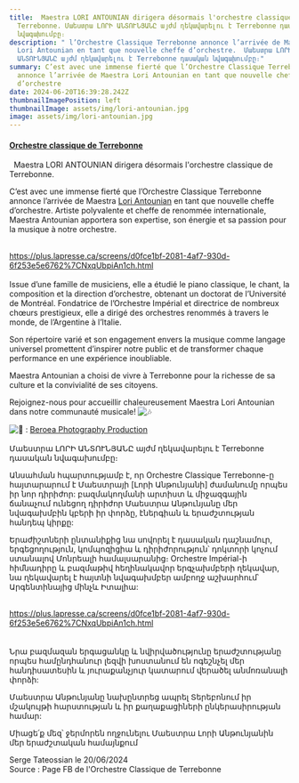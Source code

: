 ```yaml
---
title:  Maestra LORI ANTOUNIAN dirigera désormais l'orchestre classique de
  Terrebonne. Մաեստրա ԼՈՐԻ ԱՆՏՈՒՆՅԱՆԸ այժմ ղեկավարելու է Terrebonne դասական
  նվագախումբը։
description: " l’Orchestre Classique Terrebonne annonce l’arrivée de Maestra
  Lori Antounian en tant que nouvelle cheffe d’orchestre.  Մաեստրա ԼՈՐԻ
  ԱՆՏՈՒՆՅԱՆԸ այժմ ղեկավարելու է Terrebonne դասական նվագախումբը։"
summary: C’est avec une immense fierté que l’Orchestre Classique Terrebonne
  annonce l’arrivée de Maestra Lori Antounian en tant que nouvelle cheffe
  d’orchestre
date: 2024-06-20T16:39:28.242Z
thumbnailImagePosition: left
thumbnailImage: assets/img/lori-antounian.jpg
image: assets/img/lori-antounian.jpg
---
```

<!--StartFragment-->

#### **[Orchestre classique de Terrebonne](https://www.facebook.com/profile.php?id=100054458740008&__cft__[0]=AZWRF6PWJ9BcSbsN6JO5FTy6prn13blwPuvnGqVQCuqoIMu4DHlQqD8IQ9jWFrEH_Rdmzwx9xUVeMNLn1Bvq8irG-ZaskMb5X-qjgUHshmwJUQqKLo6EJkG-J6V01O5ununUa0ApYgLdi_4Mgja8pymIlPI3pRyrGtyRSZIIvwEgKofopStOg5G2xytSe1O9F5vd0Rws6exBM2GYEO_xnaJy9MMO76XlJxCb0kS9BPBZHQ&__tn__=-UC%2CP-y-R)**

[](https://www.facebook.com/search/top/?__cft__[0]=AZWRF6PWJ9BcSbsN6JO5FTy6prn13blwPuvnGqVQCuqoIMu4DHlQqD8IQ9jWFrEH_Rdmzwx9xUVeMNLn1Bvq8irG-ZaskMb5X-qjgUHshmwJUQqKLo6EJkG-J6V01O5ununUa0ApYgLdi_4Mgja8pymIlPI3pRyrGtyRSZIIvwEgKofopStOg5G2xytSe1O9F5vd0Rws6exBM2GYEO_xnaJy9MMO76XlJxCb0kS9BPBZHQ&__tn__=%2CO%2CP-y-R#?bdh)  Maestra LORI ANTOUNIAN dirigera désormais l'orchestre classique de Terrebonne. 

C’est avec une immense fierté que l’Orchestre Classique Terrebonne annonce l’arrivée de Maestra [Lori Antounian](https://www.facebook.com/profile.php?id=48306063&__cft__[0]=AZWRF6PWJ9BcSbsN6JO5FTy6prn13blwPuvnGqVQCuqoIMu4DHlQqD8IQ9jWFrEH_Rdmzwx9xUVeMNLn1Bvq8irG-ZaskMb5X-qjgUHshmwJUQqKLo6EJkG-J6V01O5ununUa0ApYgLdi_4Mgja8pymIlPI3pRyrGtyRSZIIvwEgKofopStOg5G2xytSe1O9F5vd0Rws6exBM2GYEO_xnaJy9MMO76XlJxCb0kS9BPBZHQ&__tn__=-]K-y-R) en tant que nouvelle cheffe d’orchestre. Artiste [](<>)polyvalente et cheffe de renommée internationale, Maestra Antounian apportera son expertise, son énergie et sa passion pour la musique à notre orchestre.

\
<https://plus.lapresse.ca/screens/d0fce1bf-2081-4af7-930d-6f253e5e6762%7CNxqUbpiAn1ch.html>\
\
Issue d’une famille de musiciens, elle a étudié le piano classique, le chant, la composition et la direction d’orchestre, obtenant un doctorat de l’Université de Montréal. Fondatrice de l’Orchestre Impérial et directrice de nombreux chœurs prestigieux, elle a dirigé des orchestres renommés à travers le monde, de l’Argentine à l’Italie.

Son répertoire varié et son engagement envers la musique comme langage universel promettent d’inspirer notre public et de transformer chaque performance en une expérience inoubliable.

Maestra Antounian a choisi de vivre à Terrebonne pour la richesse de sa culture et la convivialité de ses citoyens.

Rejoignez-nous pour accueillir chaleureusement Maestra Lori Antounian dans notre communauté musicale! ![🎶](https://static.xx.fbcdn.net/images/emoji.php/v9/t1f/1/16/1f3b6.png)

![📸](https://static.xx.fbcdn.net/images/emoji.php/v9/tde/1/16/1f4f8.png) : [Beroea Photography Production](https://www.facebook.com/BeroeaPhotographyProduction?__cft__[0]=AZWRF6PWJ9BcSbsN6JO5FTy6prn13blwPuvnGqVQCuqoIMu4DHlQqD8IQ9jWFrEH_Rdmzwx9xUVeMNLn1Bvq8irG-ZaskMb5X-qjgUHshmwJUQqKLo6EJkG-J6V01O5ununUa0ApYgLdi_4Mgja8pymIlPI3pRyrGtyRSZIIvwEgKofopStOg5G2xytSe1O9F5vd0Rws6exBM2GYEO_xnaJy9MMO76XlJxCb0kS9BPBZHQ&__tn__=-]K-y-R)\
\
Մաեստրա ԼՈՐԻ ԱՆՏՈՒՆՅԱՆԸ այժմ ղեկավարելու է Terrebonne դասական նվագախումբը։

Անսահման հպարտությամբ է, որ Orchestre Classique Terrebonne-ը հայտարարում է Մաեստրայի \[Լորի Անթունյանի] ժամանումը որպես իր նոր դիրիժոր: [](<>)բազմակողմանի արտիստ և միջազգային ճանաչում ունեցող դիրիժոր Մաեստրա Անթունյանը մեր նվագախմբին կբերի իր փորձը, էներգիան և երաժշտության հանդեպ կիրքը:

Երաժիշտների ընտանիքից նա սովորել է դասական դաշնամուր, երգեցողություն, կոմպոզիցիա և դիրիժորություն՝ դոկտորի կոչում ստանալով Մոնրեալի համալսարանից։ Orchestre Impérial-ի հիմնադիրը և բազմաթիվ հեղինակավոր երգչախմբերի ղեկավար, նա ղեկավարել է հայտնի նվագախմբեր ամբողջ աշխարհում՝ Արգենտինայից մինչև Իտալիա:

\
<https://plus.lapresse.ca/screens/d0fce1bf-2081-4af7-930d-6f253e5e6762%7CNxqUbpiAn1ch.html>\
\
\
Նրա բազմազան երգացանկը և նվիրվածությունը երաժշտությանը որպես համընդհանուր լեզվի խոստանում են ոգեշնչել մեր հանդիսատեսին և յուրաքանչյուր կատարում վերածել անմոռանալի փորձի:

Մաեստրա Անթունյանը նախընտրեց ապրել Տերեբոնում իր մշակույթի հարստության և իր քաղաքացիների ընկերասիրության համար:

Միացե՛ք մեզ՝ ջերմորեն ողջունելու Մաեստրա Լորի Անթունյանին մեր երաժշտական ​​համայնքում

S﻿erge Tateossian le 20/06/2024   \
Source : Page FB de l'Orchestre Classique de Terrebonne